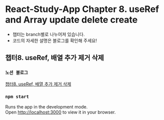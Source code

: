 # React-Study-App Chapter 8. useRef and Array update delete create

- 챕터는 branch별로 나누어져 있습니다.
- 코드의 자세한 설명은 블로그를 확인해 주세요!

## 챕터8. useRef, 배열 추가 제거 삭제

### `노션 블로그`

[챕터8. useRef, 배열 추가 제거 삭제](https://mookiemookiekun.notion.site/8-useRef-134972fa683a41f8b6b62e5433d27cae)

### `npm start`

Runs the app in the development mode.\
Open [http://localhost:3000](http://localhost:3000) to view it in your browser.
